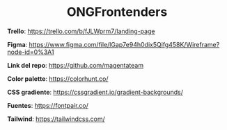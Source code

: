 <h1 align="center">ONGFrontenders</h1>

**Trello**: https://trello.com/b/fJLWprm7/landing-page

**Figma**: https://www.figma.com/file/lGap7e94h0dix5Qifg458K/Wireframe?node-id=0%3A1

**Link del repo**: https://github.com/magentateam

**Color palette**: https://colorhunt.co/

**CSS gradiente**: https://cssgradient.io/gradient-backgrounds/

**Fuentes**: https://fontpair.co/

**Tailwind**: https://tailwindcss.com/